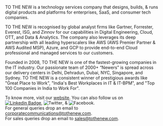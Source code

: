 
TO THE NEW is a technology services company that designs, builds, & runs digital products and platforms for enterprises, SaaS, and consumer tech companies.

TO THE NEW is recognised by global analyst firms like Gartner, Forrester, Everest, ISG, and Zinnov for our capabilities in Digital Engineering, Cloud, OTT, and Data & Analytics. The company also leverages its deep partnership with all leading hyperscalers like AWS (AWS Premier Partner & AWS Audited MSP), Azure, and GCP to provide end-to-end Cloud professional and managed services to our customers.

Founded in 2008, TO THE NEW is one of the fastest-growing companies in the IT industry. Our passionate team of 2000+ “Newers” is spread across our delivery centers in Delhi, Dehradun, Dubai, NYC, Singapore, and Sydney. TO THE NEW is a consistent winner of prestigious awards like "Great Place to Work", "India's Best Workplaces in IT & IT-BPM", and "Top 100 Companies in India to Work For".

To know more, visit our [website](https://www.tothenew.com/). You can also follow us on <a href="https://www.linkedin.com/company/tothenew/"><img src="https://img.shields.io/badge/tothenew-mycompany/?style=flat-round&logo=Linkedin&logoColor=white&link=https://www.linkedin.com/company/tothenew/" alt="Linkedin Badge" ></a>, ![Twitter](https://img.shields.io/badge/Twitter-1DA1F2?style=flat-round&logo=twitter&logoColor=white&link=https://twitter.com/TOTHENEW), & ![Facebook](https://img.shields.io/badge/Facebook-1877F2?style=flat-round&logo=facebook&logoColor=white&link=https://www.facebook.com/TOTHENEWDigital/).  
For general queries drop an email to corporatecommunications@tothenew.com.  
For sales queries drop an email to sales@tothenew.com.
